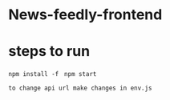 # News-feedly-frontend


# steps to run
` npm install -f `
` npm start`

`to change api url make changes in env.js`